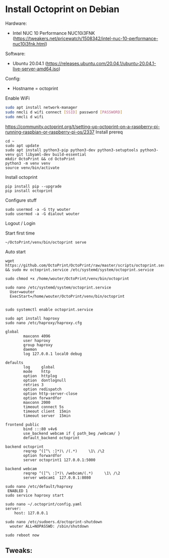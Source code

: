 # Install Octoprint on Debian

Hardware:
 - Intel NUC 10 Performance NUC10i3FNK (https://tweakers.net/pricewatch/1508342/intel-nuc-10-performance-nuc10i3fnk.html)

Software:
 - Ubuntu 20.04.1 (https://releases.ubuntu.com/20.04.1/ubuntu-20.04.1-live-server-amd64.iso)
 
Config:
 - Hostname = octoprint

Enable WiFi
```bash
sudo apt install network-manager
sudo nmcli d wifi connect [SSID] password [PASSWORD]
sudo nmcli d wifi
```

https://community.octoprint.org/t/setting-up-octoprint-on-a-raspberry-pi-running-raspbian-or-raspberry-pi-os/2337
Install prereq
```
cd ~
sudo apt update
sudo apt install python3-pip python3-dev python3-setuptools python3-venv git libyaml-dev build-essential
mkdir OctoPrint && cd OctoPrint
python3 -m venv venv
source venv/bin/activate
```

Install octoprint
```
pip install pip --upgrade
pip install octoprint
```

Configure stuff
```
sudo usermod -a -G tty wouter
sudo usermod -a -G dialout wouter
```

Logout / Login

Start first time
```
~/OctoPrint/venv/bin/octoprint serve
```

Auto start
```
wget https://github.com/OctoPrint/OctoPrint/raw/master/scripts/octoprint.service && sudo mv octoprint.service /etc/systemd/system/octoprint.service

sudo chmod +x /home/wouter/OctoPrint/venv/bin/octoprint

sudo nano /etc/systemd/system/octoprint.service
  User=wouter
  ExecStart=/home/wouter/OctoPrint/venv/bin/octoprint


sudo systemctl enable octoprint.service

```

```
sudo apt install haproxy
sudo nano /etc/haproxy/haproxy.cfg
```

```
global
        maxconn 4096
        user haproxy
        group haproxy
        daemon
        log 127.0.0.1 local0 debug

defaults
        log     global
        mode    http
        option  httplog
        option  dontlognull
        retries 3
        option redispatch
        option http-server-close
        option forwardfor
        maxconn 2000
        timeout connect 5s
        timeout client  15min
        timeout server  15min

frontend public
        bind :::80 v4v6
        use_backend webcam if { path_beg /webcam/ }
        default_backend octoprint

backend octoprint
        reqrep ^([^\ :]*)\ /(.*)     \1\ /\2
        option forwardfor
        server octoprint1 127.0.0.1:5000

backend webcam
        reqrep ^([^\ :]*)\ /webcam/(.*)     \1\ /\2
        server webcam1  127.0.0.1:8080
```

```
sudo nano /etc/default/haproxy
 ENABLED 1
sudo service haproxy start
```

```
sudo nano ~/.octoprint/config.yaml
server:
    host: 127.0.0.1
```


```
sudo nano /etc/sudoers.d/octoprint-shutdown
  wouter ALL=NOPASSWD: /sbin/shutdown
```


```
sudo reboot now
```
Tweaks:
 - 
